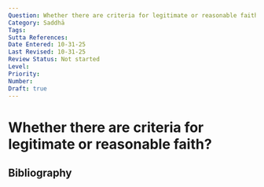 ```yaml
---
Question: Whether there are criteria for legitimate or reasonable faith?
Category: Saddhā
Tags: 
Sutta References: 
Date Entered: 10-31-25
Last Revised: 10-31-25
Review Status: Not started
Level: 
Priority: 
Number: 
Draft: true
---
```


# Whether there are criteria for legitimate or reasonable faith?

## Bibliography

<!-- 

Notes:



-->